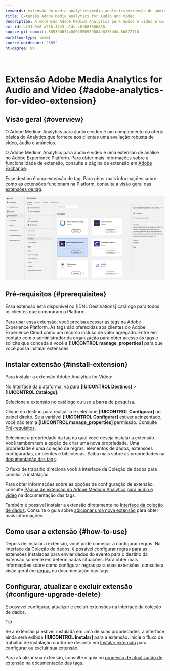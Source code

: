 ```yaml
---
keywords: extensão do media analytics;media analytics;extensão de áudio e vídeo
title: Extensão Adobe Media Analytics for Audio and Video
description: A extensão Adobe Medium Analytics para áudio e vídeo é um destino de análise no Adobe Experience Platform. Para obter mais informações sobre a funcionalidade de extensão, consulte a página de extensão no Adobe Exchange.
exl-id: bf33e3e8-a95b-47e3-a1dc-c8f68f80b080
source-git-commit: 88939d674c0002590939004e0235d3da8b072118
workflow-type: tm+mt
source-wordcount: '505'
ht-degree: 8%

---
```


# Extensão Adobe Media Analytics for Audio and Video {#adobe-analytics-for-video-extension}

## Visão geral {#overview}

O Adobe Medium Analytics para áudio e vídeo é um complemento da oferta básica do Analytics que fornece aos clientes uma avaliação robusta de vídeo, áudio e anúncios.

O Adobe Medium Analytics para áudio e vídeo é uma extensão de análise no Adobe Experience Platform. Para obter mais informações sobre a funcionalidade de extensão, consulte a página de extensão em [Adobe Exchange](https://exchange.adobe.com/experiencecloud.details.100157.html).

Esse destino é uma extensão de tag. Para obter mais informações sobre como as extensões funcionam na Platform, consulte a [visão geral das extensões de tag](../launch-extensions/overview.md).

![Extensão Adobe Media Analytics for Audio and Video](../../assets/catalog/analytics/adobe-video-analytics/catalog.png)

## Pré-requisitos {#prerequisites}

Essa extensão está disponível no [!DNL Destinations] catálogo para todos os clientes que compraram o Platform.

Para usar essa extensão, você precisa acessar as tags na Adobe Experience Platform. As tags são oferecidas aos clientes do Adobe Experience Cloud como um recurso incluso de valor agregado. Entre em contato com o administrador da organização para obter acesso às tags e solicite que conceda a você a **[!UICONTROL manage_properties]** para que você possa instalar extensões.

## Instalar extensão {#install-extension}

Para instalar a extensão Adobe Analytics for Video:

No [Interface da plataforma](https://platform.adobe.com/), vá para **[!UICONTROL Destinos]** > **[!UICONTROL Catálogo]**.

Selecione a extensão no catálogo ou use a barra de pesquisa.

Clique no destino para realçá-lo e selecione **[!UICONTROL Configurar]** no painel direito. Se a variável **[!UICONTROL Configurar]** estiver acinzentado, você não tem a **[!UICONTROL manage_properties]** permissão. Consulte [Pré-requisitos](#prerequisites).

Selecione a propriedade da tag na qual você deseja instalar a extensão. Você também tem a opção de criar uma nova propriedade. Uma propriedade é uma coleção de regras, elementos de dados, extensões configuradas, ambientes e bibliotecas. Saiba mais sobre as propriedades na [documentação das tags](../../../tags/ui/administration/companies-and-properties.md).

O fluxo de trabalho direciona você à interface da Coleção de dados para concluir a instalação.

Para obter informações sobre as opções de configuração de extensão, consulte [Página de extensão do Adobe Medium Analytics para áudio e vídeo](../../../tags/extensions/client/media-analytics/overview.md) na documentação das tags.

Também é possível instalar a extensão diretamente no [Interface da coleção de dados](https://experience.adobe.com/#/data-collection/). Consulte o guia sobre [adicionar uma nova extensão](../../../tags/ui/managing-resources/extensions/overview.md#add-a-new-extension) para obter mais informações.

## Como usar a extensão {#how-to-use}

Depois de instalar a extensão, você pode começar a configurar regras. Na interface da Coleção de dados, é possível configurar regras para as extensões instaladas para enviar dados do evento para o destino da extensão somente em determinadas situações. Para obter mais informações sobre como configurar regras para suas extensões, consulte a visão geral em [regras](../../../tags/ui/managing-resources/rules.md) na documentação das tags.

## Configurar, atualizar e excluir extensão {#configure-upgrade-delete}

É possível configurar, atualizar e excluir extensões na interface da coleção de dados.

>[!TIP]
>
>Se a extensão já estiver instalada em uma de suas propriedades, a interface ainda será exibida **[!UICONTROL Instalar]** para a extensão. Inicie o fluxo de trabalho de instalação conforme descrito em [Instalar extensão](#install-extension) para configurar ou excluir sua extensão.

Para atualizar sua extensão, consulte o guia no [processo de atualização de extensão](../../../tags/ui/managing-resources/extensions/extension-upgrade.md) na documentação das tags.

